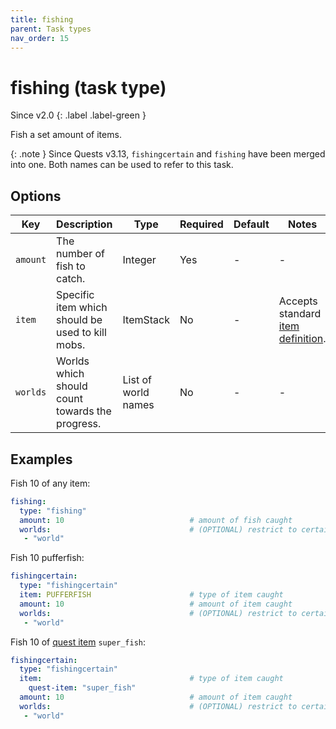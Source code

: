 ```yaml
---
title: fishing
parent: Task types
nav_order: 15
---
```


# fishing (task type)

Since v2.0
{: .label .label-green }

Fish a set amount of items.

{: .note }
Since Quests v3.13, `fishingcertain` and `fishing` have been merged into
one. Both names can be used to refer to this task.

## Options

| Key      | Description                                      | Type                | Required | Default | Notes                                                          |
|----------|--------------------------------------------------|---------------------|----------|---------|----------------------------------------------------------------|
| `amount` | The number of fish to catch.                     | Integer             | Yes      | \-      | \-                                                             |
| `item`   | Specific item which should be used to kill mobs. | ItemStack           | No       | \-      | Accepts standard [item definition](defining_items "wikilink"). |
| `worlds` | Worlds which should count towards the progress.  | List of world names | No       | \-      | \-                                                             |

## Examples

Fish 10 of any item:

``` yaml
fishing:
  type: "fishing"
  amount: 10                            # amount of fish caught
  worlds:                               # (OPTIONAL) restrict to certain worlds
   - "world"
```

Fish 10 pufferfish:

``` yaml
fishingcertain:
  type: "fishingcertain"
  item: PUFFERFISH                      # type of item caught
  amount: 10                            # amount of item caught
  worlds:                               # (OPTIONAL) restrict to certain worlds
   - "world"
```

Fish 10 of [quest item](Defining-items#Quest-items "wikilink")
`super_fish`:

``` yaml
fishingcertain:
  type: "fishingcertain"
  item:                                 # type of item caught
    quest-item: "super_fish"
  amount: 10                            # amount of item caught
  worlds:                               # (OPTIONAL) restrict to certain worlds
   - "world"
```

